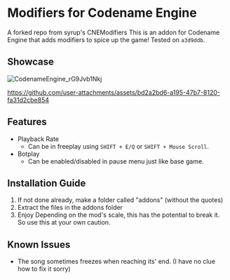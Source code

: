 # Modifiers for Codename Engine

A forked repo from syrup's CNEModifiers
This is an addon for Codename Engine that adds modifiers to spice up the game!
Tested on `a3d9ddb`.

## Showcase

![CodenameEngine_rG9Jvb1Nkj](https://github.com/user-attachments/assets/bf99d4d9-ae7f-4e09-aed5-a3a74935f01b)


https://github.com/user-attachments/assets/bd2a2bd6-a195-47b7-8120-fa31d2cbe854


## Features

- Playback Rate
  - Can be in freeplay using `SHIFT + E/Q` or `SHIFT + Mouse Scroll`.
- Botplay
  - Can be enabled/disabled in pause menu just like base game.

## Installation Guide

1. If not done already, make a folder called "addons" (without the quotes)
2. Extract the files in the addons folder
3. Enjoy
Depending on the mod's scale, this has the potential to break it. So use this at your own caution.

## Known Issues

- The song sometimes freezes when reaching its' end. (I have no clue how to fix it sorry)
